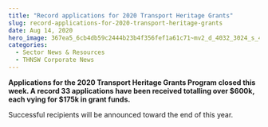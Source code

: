 ```yaml
---
title: "Record applications for 2020 Transport Heritage Grants"
slug: record-applications-for-2020-transport-heritage-grants
date: Aug 14, 2020
hero_image: 367ea5_6cb4db59c2444b23b4f356fef1a61c71~mv2_d_4032_3024_s_4_2.jpg
categories:
  - Sector News & Resources
  - THNSW Corporate News
---
```



**Applications for the 2020 Transport Heritage Grants Program closed this week. A record 33 applications have been received totalling over $600k, each vying for $175k in grant funds.**

Successful recipients will be announced toward the end of this year.
